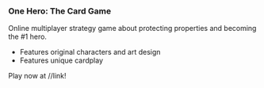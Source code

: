 ### One Hero: The Card Game
Online multiplayer strategy game about protecting properties and becoming the #1 hero.

* Features original characters and art design
* Features unique cardplay

Play now at //link!
